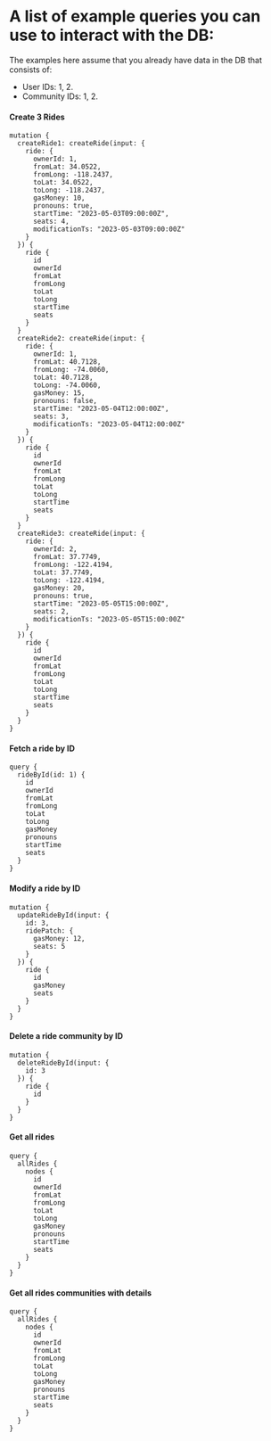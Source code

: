 # A list of example queries you can use to interact with the DB:
The examples here assume that you already have data in the DB that consists of:
* User IDs: 1, 2.
* Community IDs: 1, 2.

#### Create 3 Rides
```gql
mutation {
  createRide1: createRide(input: {
    ride: {
      ownerId: 1,
      fromLat: 34.0522,
      fromLong: -118.2437,
      toLat: 34.0522,
      toLong: -118.2437,
      gasMoney: 10,
      pronouns: true,
      startTime: "2023-05-03T09:00:00Z",
      seats: 4,
      modificationTs: "2023-05-03T09:00:00Z"
    }
  }) {
    ride {
      id
      ownerId
      fromLat
      fromLong
      toLat
      toLong
      startTime
      seats
    }
  }
  createRide2: createRide(input: {
    ride: {
      ownerId: 1,
      fromLat: 40.7128,
      fromLong: -74.0060,
      toLat: 40.7128,
      toLong: -74.0060,
      gasMoney: 15,
      pronouns: false,
      startTime: "2023-05-04T12:00:00Z",
      seats: 3,
      modificationTs: "2023-05-04T12:00:00Z"
    }
  }) {
    ride {
      id
      ownerId
      fromLat
      fromLong
      toLat
      toLong
      startTime
      seats
    }
  }
  createRide3: createRide(input: {
    ride: {
      ownerId: 2,
      fromLat: 37.7749,
      fromLong: -122.4194,
      toLat: 37.7749,
      toLong: -122.4194,
      gasMoney: 20,
      pronouns: true,
      startTime: "2023-05-05T15:00:00Z",
      seats: 2,
      modificationTs: "2023-05-05T15:00:00Z"
    }
  }) {
    ride {
      id
      ownerId
      fromLat
      fromLong
      toLat
      toLong
      startTime
      seats
    }
  }
}
```

#### Fetch a ride by ID
```gql
query {
  rideById(id: 1) {
    id
    ownerId
    fromLat
    fromLong
    toLat
    toLong
    gasMoney
    pronouns
    startTime
    seats
  }
}
```

#### Modify a ride by ID
```gql
mutation {
  updateRideById(input: {
    id: 3,
    ridePatch: {
      gasMoney: 12,
      seats: 5
    }
  }) {
    ride {
      id
      gasMoney
      seats
    }
  }
}
```

#### Delete a ride community by ID
```gql
mutation {
  deleteRideById(input: {
    id: 3
  }) {
    ride {
      id
    }
  }
}
```


#### Get all rides
```gql
query {
  allRides {
    nodes {
      id
      ownerId
      fromLat
      fromLong
      toLat
      toLong
      gasMoney
      pronouns
      startTime
      seats
    }
  }
}
```

#### Get all rides communities with details
```gql
query {
  allRides {
    nodes {
      id
      ownerId
      fromLat
      fromLong
      toLat
      toLong
      gasMoney
      pronouns
      startTime
      seats
    }
  }
}
```